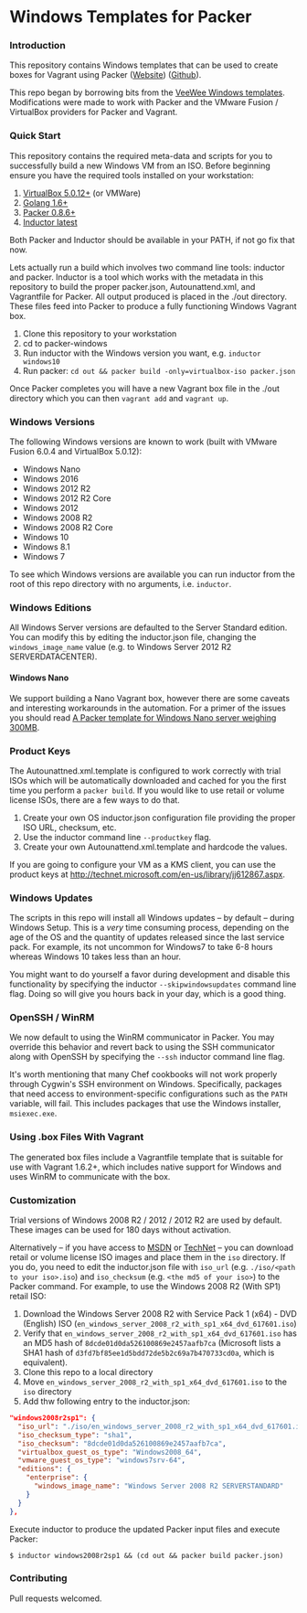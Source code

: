 # Windows Templates for Packer

### Introduction

This repository contains Windows templates that can be used to create boxes for
Vagrant using Packer ([Website](http://www.packer.io))
([Github](http://github.com/mitchellh/packer)).

This repo began by borrowing bits from the [VeeWee Windows templates](https://github.com/jedi4ever/veewee/tree/master/templates). Modifications were
made to work with Packer and the VMware Fusion / VirtualBox providers for Packer
and Vagrant.

### Quick Start

This repository contains the required meta-data and scripts for you to
successfully build a new Windows VM from an ISO. Before beginning ensure
you have the required tools installed on your workstation:

1. [VirtualBox 5.0.12+](https://www.virtualbox.org/wiki/Downloads) (or VMWare)
2. [Golang 1.6+](https://golang.org/dl/)
3. [Packer 0.8.6+](https://www.packer.io/downloads.html)
4. [Inductor latest](https://github.com/joefitzgerald/inductor)

Both Packer and Inductor should be available in your PATH, if not go fix that
now.

Lets actually run a build which involves two command line tools: inductor
and packer. Inductor is a tool which works with the metadata in this repository
to build the proper packer.json, Autounattend.xml, and Vagrantfile for Packer.
All output produced is placed in the ./out directory. These files feed into
Packer to produce a fully functioning Windows Vagrant box.

1. Clone this repository to your workstation
2. cd to packer-windows
3. Run inductor with the Windows version you want, e.g. `inductor windows10`
4. Run packer: `cd out && packer build -only=virtualbox-iso packer.json`

Once Packer completes you will have a new Vagrant box file in the ./out
directory which you can then `vagrant add` and `vagrant up`.

### Windows Versions

The following Windows versions are known to work (built with VMware Fusion 6.0.4
and VirtualBox 5.0.12):

 * Windows Nano
 * Windows 2016
 * Windows 2012 R2
 * Windows 2012 R2 Core
 * Windows 2012
 * Windows 2008 R2
 * Windows 2008 R2 Core
 * Windows 10
 * Windows 8.1
 * Windows 7

To see which Windows versions are available you can run inductor from the root
of this repo directory with no arguments, i.e. `inductor`.

### Windows Editions

All Windows Server versions are defaulted to the Server Standard edition. You
can modify this by editing the inductor.json file, changing the
`windows_image_name` value (e.g. to Windows Server 2012 R2 SERVERDATACENTER).

#### Windows Nano

We support building a Nano Vagrant box, however there are some caveats and
interesting workarounds in the automation. For a primer of the issues you
should read [A Packer template for Windows Nano server weighing 300MB](http://www.hurryupandwait.io/blog/a-packer-template-for-windows-nano-server-weighing-300mb).

### Product Keys

The Autounattned.xml.template is configured to work correctly with trial ISOs
which will be automatically downloaded and cached for you the first time you
perform a `packer build`. If you would like to use retail or volume license
ISOs, there are a few ways to do that.

1. Create your own OS inductor.json configuration file providing the proper
ISO URL, checksum, etc.
2. Use the inductor command line `--productkey` flag.
3. Create your own Autounattend.xml.template and hardcode the values.

If you are going to configure your VM as a KMS client, you can use the product
keys at http://technet.microsoft.com/en-us/library/jj612867.aspx.

### Windows Updates

The scripts in this repo will install all Windows updates – by default – during
Windows Setup. This is a _very_ time consuming process, depending on the age of
the OS and the quantity of updates released since the last service pack. For
example, its not uncommon for Windows7 to take 6-8 hours whereas Windows 10
takes less than an hour.

You might want to do yourself a favor during development and disable this
functionality by specifying the inductor `--skipwindowsupdates` command line
flag. Doing so will give you hours back in your day, which is a good thing.

### OpenSSH / WinRM

We now default to using the WinRM communicator in Packer. You may
override this behavior and revert back to using the SSH communicator along with
OpenSSH by specifying the `--ssh` inductor command line flag.

It's worth mentioning that many Chef cookbooks will not work properly through
Cygwin's SSH environment on Windows. Specifically, packages that need access to
environment-specific configurations such as the `PATH` variable, will fail. This
includes packages that use the Windows installer, `msiexec.exe`.

### Using .box Files With Vagrant

The generated box files include a Vagrantfile template that is suitable for
use with Vagrant 1.6.2+, which includes native support for Windows and uses
WinRM to communicate with the box.

### Customization

Trial versions of Windows 2008 R2 / 2012 / 2012 R2 are used by default. These
images can be used for 180 days without activation.

Alternatively – if you have access to [MSDN](http://msdn.microsoft.com) or
[TechNet](http://technet.microsoft.com/) – you can download retail or volume
license ISO images and place them in the `iso` directory. If you do, you need
to edit the inductor.json file with `iso_url` (e.g. `./iso/<path to your iso>.iso`)
and `iso_checksum` (e.g. `<the md5 of your iso>`) to the Packer command. For
example, to use the Windows 2008 R2 (With SP1) retail ISO:

1. Download the Windows Server 2008 R2 with Service Pack 1 (x64) - DVD (English) ISO (`en_windows_server_2008_r2_with_sp1_x64_dvd_617601.iso`)
2. Verify that `en_windows_server_2008_r2_with_sp1_x64_dvd_617601.iso` has an
MD5 hash of `8dcde01d0da526100869e2457aafb7ca` (Microsoft lists a SHA1 hash of
`d3fd7bf85ee1d5bdd72de5b2c69a7b470733cd0a`, which is equivalent).
3. Clone this repo to a local directory
4. Move `en_windows_server_2008_r2_with_sp1_x64_dvd_617601.iso` to the `iso` directory
5. Add thw following entry to the inductor.json:

```json
"windows2008r2sp1": {
  "iso_url": "./iso/en_windows_server_2008_r2_with_sp1_x64_dvd_617601.iso",
  "iso_checksum_type": "sha1",
  "iso_checksum": "8dcde01d0da526100869e2457aafb7ca",
  "virtualbox_guest_os_type": "Windows2008_64",
  "vmware_guest_os_type": "windows7srv-64",
  "editions": {
    "enterprise": {
      "windows_image_name": "Windows Server 2008 R2 SERVERSTANDARD"
    }
  }
},
```

Execute inductor to produce the updated Packer input files and execute Packer:

```
$ inductor windows2008r2sp1 && (cd out && packer build packer.json)
```

### Contributing

Pull requests welcomed.
